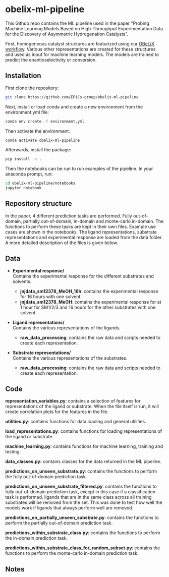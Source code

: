 # obelix-ml-pipeline
This Github repo contains the ML pipeline used in the paper "Probing Machine Learning Models Based on High-Throughput Experimentation Data for the Discovery of Asymmetric Hydrogenation Catalysts".

First, homogeneous catalyst structures are featurized using
our [OBeLiX workflow](https://github.com/EPiCs-group/obelix). Various other representations are created for these structures
and used as input for machine learning models. The models are trained to predict the enantioselectivity or conversion. 


## Installation
First clone the repository:

```bash
git clone https://github.com/EPiCs-group/obelix-ml-pipeline
```

Next, install or load conda and create a new environment from the environment.yml file:

```bash
conda env create -f environment.yml
```

Then activate the environment:

```bash
conda activate obelix-ml-pipeline
```

Afterwards, install the package:

```bash
pip install -e .
```
Then the notebooks can be run to run examples of the pipeline. In your anaconda prompt, run:

```bash
cd obelix-ml-pipeline/notebooks
jupyter notebook
```

## Repository structure
In the paper, 4 different prediction tasks are performed. Fully out-of-domain, partially out-of-domain, in-domain and 
monte-carlo in-domain. The functions to perform these tasks are kept in their own files. Example use cases
are shown in the notebooks. The ligand representations, substrate representations and experimental response are 
loaded from the data folder. A more detailed description of the files is given below.

## Data
* **Experimental response/**  
Contains the experimental response for the different substrates and solvents.  
    * **jnjdata_sm12378_MeOH_16h**: contains the experimental response for 16 hours with one solvent.
    * **jnjdata_sm12378_MeOH**: contains the experimental response for at 1 hour for SM1/2/3 and 16 hours for the other substrates with one solvent.
  
* **Ligand representations/**  
Contains the various representations of the ligands.  
    * **raw_data_processing**: contains the raw data and scripts needed to create each representation.

* **Substrate representations/**  
Contains the various representations of the substrates.  
    * **raw_data_processing**: contains the raw data and scripts needed to create each representation.

## Code
**representation_variables.py**: contains a selection of features for representations of the ligand or substrate. 
When the file itself is run, it will create correlation plots for the features in the file.

**utilities.py**: contains functions for data loading and general utilities.

**load_representations.py**: contains functions for loading representations of the ligand or substrate.

**machine_learning.py**: contains functions for machine learning, training and testing.

**data_classes.py:** contains classes for the data returned in the ML pipeline.

**predictions\_on\_unseen\_substrate.py**: contains the functions to perform the fully out-of-domain prediction task.

**predictions\_on\_unseen\_substrate\_filtered.py**: contains the functions to fully out-of-domain prediction task, except in this case 
if a classification task is performed, ligands that are in the same class across all training substrates will be removed from the set. This was done to test 
how well the models work if ligands that always perform well are removed.

**predictions\_on\_partially\_unseen\_substrate.py**: contains the functions to perform the partially out-of-domain prediction task.

**predictions\_within\_substrate\_class.py**: contains the functions to perform the in-domain prediction task.

**predictions\_within\_substrate\_class\_for\_random\_subset.py**: contains the functions to perform the monte-carlo in-domain prediction task.



## Notes
